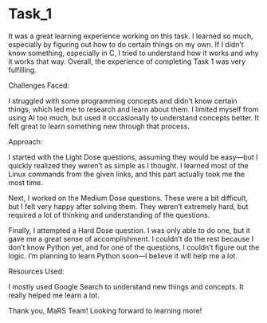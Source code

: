 # Task_1 
It was a great learning experience working on this task. I learned so much, especially by figuring out how to do certain things on my own. If I didn’t know something, especially in C, I tried to understand how it works and why it works that way. Overall, the experience of completing Task 1 was very fulfilling.

Challenges Faced:

I struggled with some programming concepts and didn't know certain things, which led me to research and learn about them. I limited myself from using AI too much, but used it occasionally to understand concepts better. It felt great to learn something new through that process.

Approach:

I started with the Light Dose questions, assuming they would be easy—but I quickly realized they weren’t as simple as I thought. I learned most of the Linux commands from the given links, and this part actually took me the most time.

Next, I worked on the Medium Dose questions. These were a bit difficult, but I felt very happy after solving them. They weren’t extremely hard, but required a lot of thinking and understanding of the questions.

Finally, I attempted a Hard Dose question. I was only able to do one, but it gave me a great sense of accomplishment. I couldn’t do the rest because I don’t know Python yet, and for one of the questions, I couldn’t figure out the logic. I’m planning to learn Python soon—I believe it will help me a lot.

Resources Used:

I mostly used Google Search to understand new things and concepts. It really helped me learn a lot.

Thank you, MaRS Team!
Looking forward to learning more!
